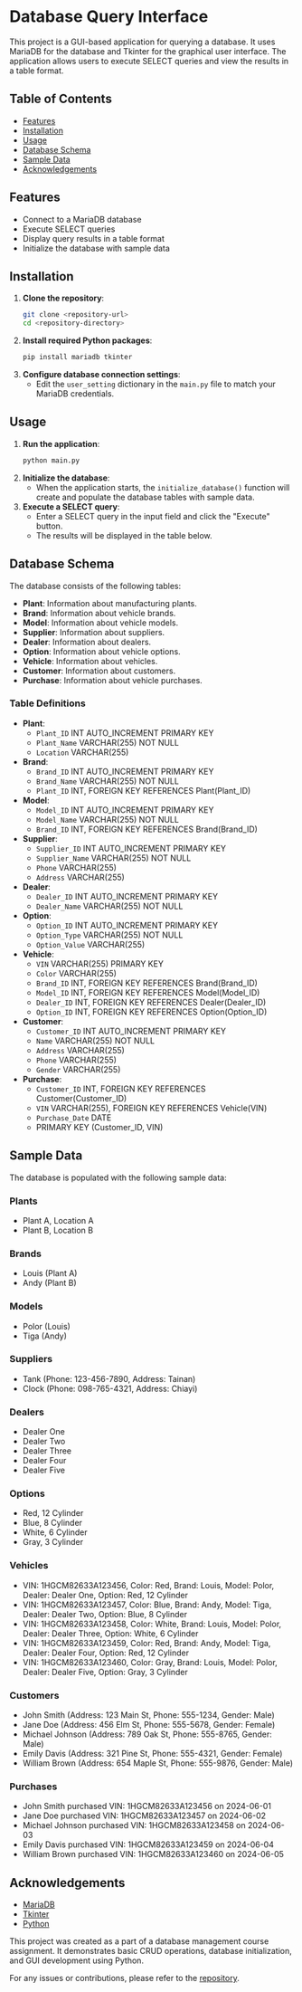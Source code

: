 
# Database Query Interface

This project is a GUI-based application for querying a database. It uses MariaDB for the database and Tkinter for the graphical user interface. The application allows users to execute SELECT queries and view the results in a table format.

## Table of Contents
- [Features](#features)
- [Installation](#installation)
- [Usage](#usage)
- [Database Schema](#database-schema)
- [Sample Data](#sample-data)
- [Acknowledgements](#acknowledgements)

## Features
- Connect to a MariaDB database
- Execute SELECT queries
- Display query results in a table format
- Initialize the database with sample data

## Installation
1. **Clone the repository**:
    ```sh
    git clone <repository-url>
    cd <repository-directory>
    ```
2. **Install required Python packages**:
    ```sh
    pip install mariadb tkinter
    ```
3. **Configure database connection settings**:
    - Edit the `user_setting` dictionary in the `main.py` file to match your MariaDB credentials.

## Usage
1. **Run the application**:
    ```sh
    python main.py
    ```
2. **Initialize the database**:
    - When the application starts, the `initialize_database()` function will create and populate the database tables with sample data.
3. **Execute a SELECT query**:
    - Enter a SELECT query in the input field and click the "Execute" button.
    - The results will be displayed in the table below.

## Database Schema
The database consists of the following tables:
- **Plant**: Information about manufacturing plants.
- **Brand**: Information about vehicle brands.
- **Model**: Information about vehicle models.
- **Supplier**: Information about suppliers.
- **Dealer**: Information about dealers.
- **Option**: Information about vehicle options.
- **Vehicle**: Information about vehicles.
- **Customer**: Information about customers.
- **Purchase**: Information about vehicle purchases.

### Table Definitions
- **Plant**:
    - `Plant_ID` INT AUTO_INCREMENT PRIMARY KEY
    - `Plant_Name` VARCHAR(255) NOT NULL
    - `Location` VARCHAR(255)
- **Brand**:
    - `Brand_ID` INT AUTO_INCREMENT PRIMARY KEY
    - `Brand_Name` VARCHAR(255) NOT NULL
    - `Plant_ID` INT, FOREIGN KEY REFERENCES Plant(Plant_ID)
- **Model**:
    - `Model_ID` INT AUTO_INCREMENT PRIMARY KEY
    - `Model_Name` VARCHAR(255) NOT NULL
    - `Brand_ID` INT, FOREIGN KEY REFERENCES Brand(Brand_ID)
- **Supplier**:
    - `Supplier_ID` INT AUTO_INCREMENT PRIMARY KEY
    - `Supplier_Name` VARCHAR(255) NOT NULL
    - `Phone` VARCHAR(255)
    - `Address` VARCHAR(255)
- **Dealer**:
    - `Dealer_ID` INT AUTO_INCREMENT PRIMARY KEY
    - `Dealer_Name` VARCHAR(255) NOT NULL
- **Option**:
    - `Option_ID` INT AUTO_INCREMENT PRIMARY KEY
    - `Option_Type` VARCHAR(255) NOT NULL
    - `Option_Value` VARCHAR(255)
- **Vehicle**:
    - `VIN` VARCHAR(255) PRIMARY KEY
    - `Color` VARCHAR(255)
    - `Brand_ID` INT, FOREIGN KEY REFERENCES Brand(Brand_ID)
    - `Model_ID` INT, FOREIGN KEY REFERENCES Model(Model_ID)
    - `Dealer_ID` INT, FOREIGN KEY REFERENCES Dealer(Dealer_ID)
    - `Option_ID` INT, FOREIGN KEY REFERENCES Option(Option_ID)
- **Customer**:
    - `Customer_ID` INT AUTO_INCREMENT PRIMARY KEY
    - `Name` VARCHAR(255) NOT NULL
    - `Address` VARCHAR(255)
    - `Phone` VARCHAR(255)
    - `Gender` VARCHAR(255)
- **Purchase**:
    - `Customer_ID` INT, FOREIGN KEY REFERENCES Customer(Customer_ID)
    - `VIN` VARCHAR(255), FOREIGN KEY REFERENCES Vehicle(VIN)
    - `Purchase_Date` DATE
    - PRIMARY KEY (Customer_ID, VIN)

## Sample Data
The database is populated with the following sample data:

### Plants
- Plant A, Location A
- Plant B, Location B

### Brands
- Louis (Plant A)
- Andy (Plant B)

### Models
- Polor (Louis)
- Tiga (Andy)

### Suppliers
- Tank (Phone: 123-456-7890, Address: Tainan)
- Clock (Phone: 098-765-4321, Address: Chiayi)

### Dealers
- Dealer One
- Dealer Two
- Dealer Three
- Dealer Four
- Dealer Five

### Options
- Red, 12 Cylinder
- Blue, 8 Cylinder
- White, 6 Cylinder
- Gray, 3 Cylinder

### Vehicles
- VIN: 1HGCM82633A123456, Color: Red, Brand: Louis, Model: Polor, Dealer: Dealer One, Option: Red, 12 Cylinder
- VIN: 1HGCM82633A123457, Color: Blue, Brand: Andy, Model: Tiga, Dealer: Dealer Two, Option: Blue, 8 Cylinder
- VIN: 1HGCM82633A123458, Color: White, Brand: Louis, Model: Polor, Dealer: Dealer Three, Option: White, 6 Cylinder
- VIN: 1HGCM82633A123459, Color: Red, Brand: Andy, Model: Tiga, Dealer: Dealer Four, Option: Red, 12 Cylinder
- VIN: 1HGCM82633A123460, Color: Gray, Brand: Louis, Model: Polor, Dealer: Dealer Five, Option: Gray, 3 Cylinder

### Customers
- John Smith (Address: 123 Main St, Phone: 555-1234, Gender: Male)
- Jane Doe (Address: 456 Elm St, Phone: 555-5678, Gender: Female)
- Michael Johnson (Address: 789 Oak St, Phone: 555-8765, Gender: Male)
- Emily Davis (Address: 321 Pine St, Phone: 555-4321, Gender: Female)
- William Brown (Address: 654 Maple St, Phone: 555-9876, Gender: Male)

### Purchases
- John Smith purchased VIN: 1HGCM82633A123456 on 2024-06-01
- Jane Doe purchased VIN: 1HGCM82633A123457 on 2024-06-02
- Michael Johnson purchased VIN: 1HGCM82633A123458 on 2024-06-03
- Emily Davis purchased VIN: 1HGCM82633A123459 on 2024-06-04
- William Brown purchased VIN: 1HGCM82633A123460 on 2024-06-05

## Acknowledgements
- [MariaDB](https://mariadb.org/)
- [Tkinter](https://docs.python.org/3/library/tkinter.html)
- [Python](https://www.python.org/)

This project was created as a part of a database management course assignment. It demonstrates basic CRUD operations, database initialization, and GUI development using Python.

For any issues or contributions, please refer to the [repository](<repository-url>).
